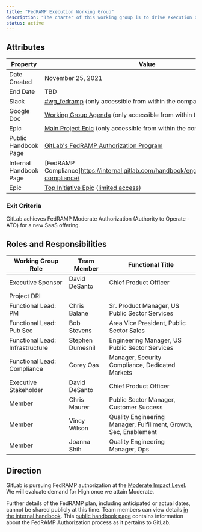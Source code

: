 ```yaml
---
title: "FedRAMP Execution Working Group"
description: "The charter of this working group is to drive execution of FedRAMP compliance."
status: active
---
```


## Attributes

| Property        | Value             |
|-----------------|-------------------|
| Date Created    | November 25, 2021 |
| End Date        | TBD               |
| Slack           | [#wg_fedramp](https://gitlab.slack.com/archives/C0110E0NMT9) (only accessible from within the company) |
| Google Doc      | [Working Group Agenda](https://docs.google.com/document/d/1WcpsW_XwS_te-yGXHaRyKH827e_jXHamlbJm5CEx0E4/edit?usp=sharing) (only accessible from within the company) |
| Epic            | [Main Project Epic](https://gitlab.com/groups/gitlab-org/-/epics/8455) (only accessible from within the company) |
| Public Handbook Page | [GitLab's FedRAMP Authorization Program](https://about.gitlab.com/handbook/security/security-assurance/dedicated-compliance/fedramp-compliance.html) |
| Internal Handbook Page | [FedRAMP Compliance]https://internal.gitlab.com/handbook/engineering/fedramp-compliance/ |
| Epic            | [Top Initiative Epic](https://gitlab.com/groups/gitlab-com-top-initiatives/-/epics/3) ([limited access](https://about.gitlab.com/handbook/communication/confidentiality-levels/#limited-access)) |

### Exit Criteria

GitLab achieves FedRAMP Moderate Authorization (Authority to Operate - ATO) for a new SaaS offering.

## Roles and Responsibilities

| Working Group Role             | Team Member     | Functional Title                           |
|--------------------------------|-----------------|--------------------------------------------|
| Executive Sponsor              | David DeSanto   | Chief Product Officer                      |
| Project DRI           |
| Functional Lead: PM            | Chris Balane    | Sr. Product Manager, US Public Sector Services |
| Functional Lead: Pub Sec       | Bob Stevens     | Area Vice President, Public Sector Sales   |
| Functional Lead: Infrastructure | Stephen Dumesnil | Engineering Manager, US Public Sector Services |
| Functional Lead: Compliance    | Corey Oas       | Manager, Security Compliance, Dedicated Markets |
| Executive Stakeholder          | David DeSanto   | Chief Product Officer                      |
| Member                         | Chris Maurer    | Public Sector Manager, Customer Success    |
| Member                         | Vincy Wilson    | Quality Engineering Manager, Fulfillment, Growth, Sec, Enablement |
| Member                         | Joanna Shih     | Quality Engineering Manager, Ops           |

## Direction

GitLab is pursuing FedRAMP authorization at the [Moderate Impact Level](https://www.fedramp.gov/understanding-baselines-and-impact-levels/#moderate-impact-level).
We will evaluate demand for High once we attain Moderate.

Further details of the FedRAMP plan, including anticipated or actual dates, cannot be shared publicly at this time.
Team members can view details [in the internal handbook](https://internal.gitlab.com/handbook/engineering/fedramp-compliance/). This [public handbook page](https://about.gitlab.com/handbook/security/security-assurance/dedicated-compliance/fedramp-compliance.html) contains information about the FedRAMP Authorization process as it pertains to GitLab.
